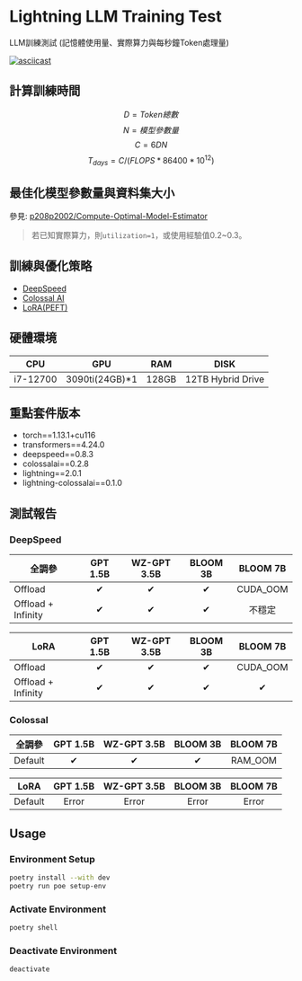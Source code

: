 # Lightning LLM Training Test
LLM訓練測試 (記憶體使用量、實際算力與每秒鐘Token處理量)

[![asciicast](https://asciinema.org/a/b62HS5z0hwGLTa1C7T7TfcRlr.svg)](https://asciinema.org/a/b62HS5z0hwGLTa1C7T7TfcRlr)

## 計算訓練時間
$$D = Token總數$$
$$N = 模型參數量$$
$$C=6DN$$
$$T_{days}=C/(FLOPS*86400*10^{12})$$

## 最佳化模型參數量與資料集大小
參見: [p208p2002/Compute-Optimal-Model-Estimator](https://github.com/p208p2002/Compute-Optimal-Model-Estimator)
> 若已知實際算力，則`utilization=1`，或使用經驗值0.2~0.3。

## 訓練與優化策略
- [DeepSpeed](https://www.deepspeed.ai/)
- [Colossal AI](https://colossalai.org/)
- [LoRA(PEFT)](https://github.com/huggingface/peft)

## 硬體環境
|CPU|GPU|RAM|DISK|
|---|---|---|---|
|i7-12700|3090ti(24GB)*1|128GB|12TB Hybrid Drive|

## 重點套件版本
- torch==1.13.1+cu116
- transformers==4.24.0
- deepspeed==0.8.3
- colossalai==0.2.8
- lightning==2.0.1
- lightning-colossalai==0.1.0

## 測試報告
### DeepSpeed 
|全調參             |GPT 1.5B|WZ-GPT 3.5B|BLOOM 3B|BLOOM 7B|
|------------------|:------:|:---------:|:------:|:------:|
|Offload           |✔       |✔          |✔       |CUDA_OOM|
|Offload + Infinity|✔       |✔          |✔       |不穩定   |

|LoRA              |GPT 1.5B|WZ-GPT 3.5B|BLOOM 3B|BLOOM 7B|
|------------------|:------:|:---------:|:------:|:------:|
|Offload           |✔       |✔          |✔       |CUDA_OOM|
|Offload + Infinity|✔       |✔          |✔       |✔       |


### Colossal
|全調參             |GPT 1.5B|WZ-GPT 3.5B|BLOOM 3B|BLOOM 7B|
|------------------|:------:|:---------:|:------:|:------:|
|Default           |✔       |✔          |✔       |RAM_OOM |


|LoRA            |GPT 1.5B|WZ-GPT 3.5B|BLOOM 3B|BLOOM 7B|
|----------------|:------:|:---------:|:------:|:------:|
|Default         |Error     |Error    |Error   |Error   |

## Usage
### Environment Setup
```bash
poetry install --with dev
poetry run poe setup-env
```
### Activate Environment
```bash
poetry shell
```
### Deactivate Environment
```bash
deactivate
```
